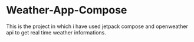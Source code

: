 # Weather-App-Compose
This is the project in which i have used jetpack compose and openweather api to get real time weather informations.
